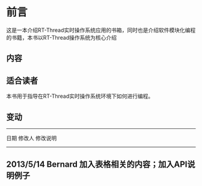 # 前言 #

这是一本介绍RT-Thread实时操作系统应用的书箱，同时也是介绍软件模块化编程的书籍，本书以RT-Thread操作系统为核心介绍

## 内容 ##

## 适合读者 ##

本书用于指导在RT-Thread实时操作系统环境下如何进行编程。

## 变动 ##

------------------------------------------------------------------------
   日期       修改人     修改说明
----------  -----------  -----------------------------------------------
 2013/5/14    Bernard    加入表格相关的内容；加入API说明例子
------------------------------------------------------------------------


